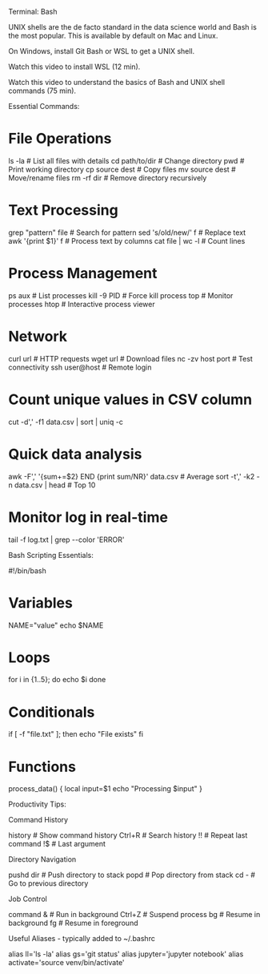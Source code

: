 Terminal: Bash

UNIX shells are the de facto standard in the data science world and Bash is the most popular. This is available by default on Mac and Linux.

On Windows, install Git Bash or WSL to get a UNIX shell.

Watch this video to install WSL (12 min).

Watch this video to understand the basics of Bash and UNIX shell commands (75 min).

Essential Commands:

# File Operations
ls -la               # List all files with details
cd path/to/dir       # Change directory
pwd                  # Print working directory
cp source dest       # Copy files
mv source dest       # Move/rename files
rm -rf dir           # Remove directory recursively

# Text Processing
grep "pattern" file  # Search for pattern
sed 's/old/new/' f   # Replace text
awk '{print $1}' f   # Process text by columns
cat file | wc -l     # Count lines

# Process Management
ps aux               # List processes
kill -9 PID          # Force kill process
top                  # Monitor processes
htop                 # Interactive process viewer

# Network
curl url             # HTTP requests
wget url             # Download files
nc -zv host port     # Test connectivity
ssh user@host        # Remote login

# Count unique values in CSV column
cut -d',' -f1 data.csv | sort | uniq -c

# Quick data analysis
awk -F',' '{sum+=$2} END {print sum/NR}' data.csv  # Average
sort -t',' -k2 -n data.csv | head                  # Top 10

# Monitor log in real-time
tail -f log.txt | grep --color 'ERROR'

Bash Scripting Essentials:

#!/bin/bash

# Variables
NAME="value"
echo $NAME

# Loops
for i in {1..5}; do
    echo $i
done

# Conditionals
if [ -f "file.txt" ]; then
    echo "File exists"
fi

# Functions
process_data() {
    local input=$1
    echo "Processing $input"
}

Productivity Tips:

Command History

history         # Show command history
Ctrl+R         # Search history
!!             # Repeat last command
!$             # Last argument

Directory Navigation

pushd dir      # Push directory to stack
popd           # Pop directory from stack
cd -           # Go to previous directory

Job Control

command &      # Run in background
Ctrl+Z         # Suspend process
bg             # Resume in background
fg             # Resume in foreground

Useful Aliases - typically added to ~/.bashrc

alias ll='ls -la'
alias gs='git status'
alias jupyter='jupyter notebook'
alias activate='source venv/bin/activate'